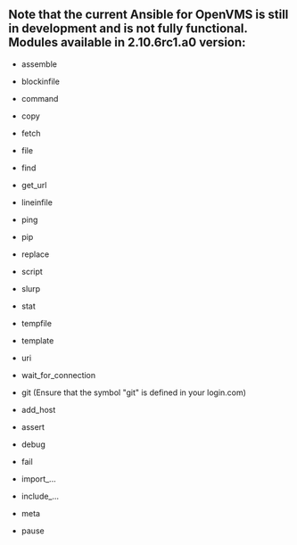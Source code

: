 Note that the current Ansible for OpenVMS is still in development and is not fully functional.
Modules available in 2.10.6rc1.a0 version:
------------------------------------------
- assemble
- blockinfile
- command
- copy
- fetch
- file
- find
- get_url
- lineinfile
- ping
- pip
- replace
- script
- slurp
- stat
- tempfile
- template
- uri
- wait_for_connection
- git (Ensure that the symbol "git" is defined in your login.com)

- add_host
- assert
- debug
- fail
- import_...
- include_...
- meta
- pause
